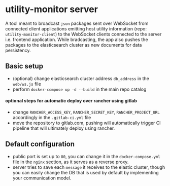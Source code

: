 # utility-monitor server
A tool meant to broadcast `json` packages sent over WebSocket from connected client applications emitting host utility information (repo: `utility-monitor-client`) to the WebSocket clients connected to the server i.e. frontend application. While bradcasting, the app also pushes the packages to the elasticsearch cluster as new documents for data persistency.

## Basic setup
* (optional) change elasticsearch cluster address `db_address` in the `web/ws.js` file
* perform `docker-compose up -d --build` in the main repo catalog
#### optional steps for automatic deploy over rancher using gitlab
* change `RANCHER_ACCESS_KEY`, `RANCHER_SECRET_KEY`, `RANCHER_PROJECT_URL` accordingly in the `.gitlab-ci.yml` file
* move the repository to gitlab.com, pushing will automatically trigger CI pipeline that will ultimately deploy using rancher.
 
## Default configuration
* public port is set up to `80`, you can change it in the `docker-compose.yml` file in the `nginx` section, as it serves as a reverse proxy.
* server tries to save each `message` it receives to the elastic cluster, though you can easily change the DB that is used by default by implementing your communication model.
